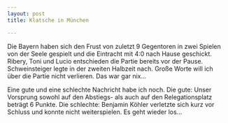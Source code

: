 ```yaml
---
layout: post
title: Klatsche in München

---
```


Die Bayern haben sich den Frust von zuletzt 9 Gegentoren in zwei Spielen von der Seele gespielt und die Eintracht mit 4:0 nach Hause geschickt. Ribery, Toni und Lucio entschieden die Partie bereits vor der Pause. Schweinsteiger legte in der zweiten Halbzeit nach. Große Worte will ich über die Partie nicht verlieren. Das war gar nix...

Eine gute und eine schlechte Nachricht habe ich noch. Die gute: Unser Vorsprung sowohl auf den Abstiegs- als auch auf den Relegationsplatz beträgt 6 Punkte. Die schlechte: Benjamin Köhler verletzte sich kurz vor Schluss und konnte nicht weiterspielen. Es geht wieder los...
